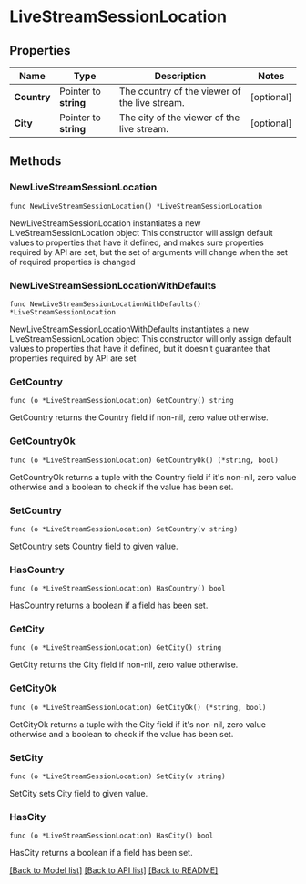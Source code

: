 # LiveStreamSessionLocation

## Properties

Name | Type | Description | Notes
------------ | ------------- | ------------- | -------------
**Country** | Pointer to **string** | The country of the viewer of the live stream. | [optional] 
**City** | Pointer to **string** | The city of the viewer of the live stream. | [optional] 

## Methods

### NewLiveStreamSessionLocation

`func NewLiveStreamSessionLocation() *LiveStreamSessionLocation`

NewLiveStreamSessionLocation instantiates a new LiveStreamSessionLocation object
This constructor will assign default values to properties that have it defined,
and makes sure properties required by API are set, but the set of arguments
will change when the set of required properties is changed

### NewLiveStreamSessionLocationWithDefaults

`func NewLiveStreamSessionLocationWithDefaults() *LiveStreamSessionLocation`

NewLiveStreamSessionLocationWithDefaults instantiates a new LiveStreamSessionLocation object
This constructor will only assign default values to properties that have it defined,
but it doesn't guarantee that properties required by API are set

### GetCountry

`func (o *LiveStreamSessionLocation) GetCountry() string`

GetCountry returns the Country field if non-nil, zero value otherwise.

### GetCountryOk

`func (o *LiveStreamSessionLocation) GetCountryOk() (*string, bool)`

GetCountryOk returns a tuple with the Country field if it's non-nil, zero value otherwise
and a boolean to check if the value has been set.

### SetCountry

`func (o *LiveStreamSessionLocation) SetCountry(v string)`

SetCountry sets Country field to given value.

### HasCountry

`func (o *LiveStreamSessionLocation) HasCountry() bool`

HasCountry returns a boolean if a field has been set.

### GetCity

`func (o *LiveStreamSessionLocation) GetCity() string`

GetCity returns the City field if non-nil, zero value otherwise.

### GetCityOk

`func (o *LiveStreamSessionLocation) GetCityOk() (*string, bool)`

GetCityOk returns a tuple with the City field if it's non-nil, zero value otherwise
and a boolean to check if the value has been set.

### SetCity

`func (o *LiveStreamSessionLocation) SetCity(v string)`

SetCity sets City field to given value.

### HasCity

`func (o *LiveStreamSessionLocation) HasCity() bool`

HasCity returns a boolean if a field has been set.


[[Back to Model list]](../README.md#documentation-for-models) [[Back to API list]](../README.md#documentation-for-api-endpoints) [[Back to README]](../README.md)


